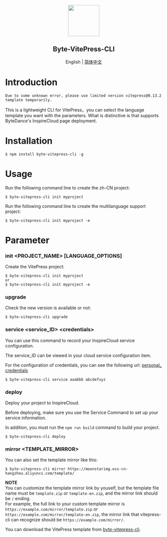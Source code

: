 <p align="center"><img src="https://s2.ax1x.com/2020/02/04/1DsmTO.png" height = "100" /></p>
<h2 align="center">Byte-VitePress-CLI</h2>
<p align="center">  
English | <a href="./README_ZH.md">简体中文</a>
</p>

# Introduction

`Due to some unknown error, please use limited version vitepress@0.13.2 template temporarily.`

This is a lightweight CLI for VitePress，you can select the language template you want with the parameters. What is distinctive is that supports ByteDance's InspireCloud page deployment.

# Installation
```
$ npm install byte-vitepress-cli -g
```
# Usage
Run the following command line to create the zh-CN project:
```
$ byte-vitepress-cli init myproject
```
Run the following command line to create the multilanguage support project:
```
$ byte-vitepress-cli init myproject -e
```

# Parameter
### init <PROJECT_NAME> [LANGUAGE_OPTIONS]
Create the VitePress project:
```
$ byte-vitepress-cli init myproject 
or 
$ byte-vitepress-cli init myproject -e
```

### upgrade
Check the new version is available or not:
```
$ byte-vitepress-cli upgrade
```

### service <service_ID> \<credentials>
You can use this command to record your InspireCloud service configuration.

The service_ID can be viewed in your cloud service configuration item.

For the configuration of credentials, you can see the following url: [personal_ credentials](https://qingfuwu.cn/docs/openapi/personaltoken2.html)
```
$ byte-vitepress-cli service aaabbb abcdefxyz
```
### deploy
Deploy your project to InspireCloud.

Before deploying, make sure you use the Service Command to set up your service information.

In addition, you must run the `npm run build` command to build your project.
```
$ byte-vitepress-cli deploy
```

### mirror <TEMPLATE_MIRROR>
You can also set the template mirror like this:
```
$ byte-vitepress-cli mirror https://moonstarimg.oss-cn-hangzhou.aliyuncs.com/template/
```
**NOTE**  
You can customize the template mirror link by youself, but the template file name must be `template.zip` or `template-en.zip`, and the mirror link should be `/` ending.  
For example, the full link to your custom template mirror is `https://example.com/mirror/template.zip` or `https://example.com/mirror/template-en.zip`, the mirror link that vitepress-cli can recognize should be `https://example.com/mirror/`.  

You can download the VitePress template from [byte-vitepress-cli](https://github.com/YoungX99/byte-vitepress-cli). 


